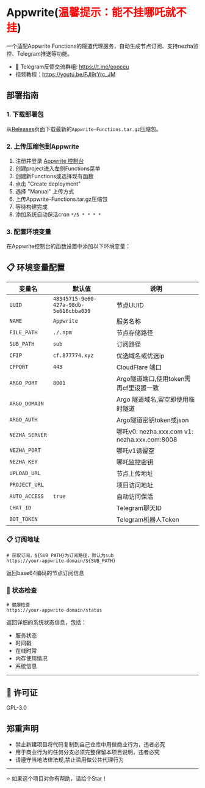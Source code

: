 # Appwrite(<span style="color:red;">温馨提示：能不挂哪吒就不挂</span>)

一个适配Appwrite Functions的隧道代理服务，自动生成节点订阅、支持nezha监控、Telegram推送等功能。


* 📱 Telegram反馈交流群组: https://t.me/eooceu
* 视频教程：https://youtu.be/FJl9rYrc_JM

## 部署指南

### 1. 下载部署包

从[Releases](../../releases)页面下载最新的`Appwrite-Functions.tar.gz`压缩包。

### 2. 上传压缩包到Appwrite

1. 注册并登录 [Appwrite 控制台](https://cloud.appwrite.io)
2. 创建project进入左侧Functions菜单
3. 创建新Functions或选择现有函数
4. 点击 "Create deployment"
5. 选择 "Manual" 上传方式
6. 上传Appwrite-Functions.tar.gz压缩包
7. 等待构建完成
8. 添加系统自动保活cron `*/5 * * * *`

### 3. 配置环境变量

在Appwrite控制台的函数设置中添加以下环境变量：

## 📋 环境变量配置

| 变量名 | 默认值 | 说明 |
|--------|--------|------|
| `UUID` | `48345715-9e60-427a-98db-5e616cbba039` | 节点UUID |
| `NAME` | `Appwrite` | 服务名称 |
| `FILE_PATH` | `./.npm` | 节点存储路径 |
| `SUB_PATH` | `sub` | 订阅路径 |
| `CFIP` | `cf.877774.xyz` | 优选域名或优选ip |
| `CFPORT` | `443` | CloudFlare 端口 |
| `ARGO_PORT` | `8001` | Argo隧道端口,使用token需再cf里设置一致 |
| `ARGO_DOMAIN` |  | Argo 隧道域名,留空即使用临时隧道 |
| `ARGO_AUTH` |  | Argo隧道密钥token或json |
| `NEZHA_SERVER` |  | 哪吒v0: nezha.xxx.com  v1: nezha.xxx.com:8008|
| `NEZHA_PORT` |  | 哪吒v1请留空|
| `NEZHA_KEY` |  | 哪吒监控密钥 |
| `UPLOAD_URL` |  | 节点上传地址 |
| `PROJECT_URL` |  | 项目访问地址 |
| `AUTO_ACCESS` | `true` | 自动访问保活 |
| `CHAT_ID` |  | Telegram聊天ID |
| `BOT_TOKEN` |  | Telegram机器人Token |

### 📋 订阅地址
```
# 获取订阅，${SUB_PATH}为订阅路径，默认为sub
https://your-appwrite-domain/${SUB_PATH}
```
返回base64编码的节点订阅信息

### 💚 状态检查
```
# 健康检查
https://your-appwrite-domain/status
```
返回详细的系统状态信息，包括：
- 服务状态
- 时间戳
- 在线时常
- 内存使用情况
- 系统信息

---

## 📄 许可证

GPL-3.0

## 郑重声明
* 禁止新建项目将代码复制到自己仓库中用做商业行为，违者必究
* 用于商业行为的任何分支必须完整保留本项目说明，违者必究
* 请遵守当地法律法规,禁止滥用做公共代理行为

---


⭐ 如果这个项目对你有帮助，请给个Star！











